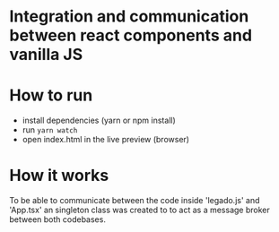 # Integration and communication between react components and vanilla JS

# How to run

- install dependencies (yarn or npm install)
- run `yarn watch`
- open index.html in the live preview (browser)

# How it works

To be able to communicate between the code inside 'legado.js' and 'App.tsx' an singleton class was created to to act as a message broker between both codebases.
